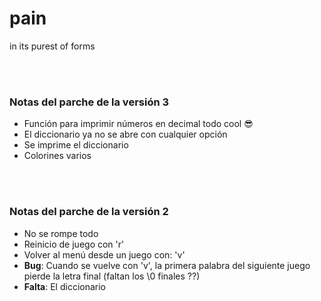 # pain
in its purest of forms

<br></br>

### Notas del parche de la versión 3
* Función para imprimir números en decimal todo cool 😎
* El diccionario ya no se abre con cualquier opción
* Se imprime el diccionario     
* Colorines varios

<br></br>
### Notas del parche de la versión 2
* No se rompe todo
* Reinicio de juego con 'r'
* Volver al menú desde un juego con: 'v'
* **Bug**: Cuando se vuelve con 'v', la primera palabra del siguiente juego pierde la letra final (faltan los \0 finales ??)
* **Falta**: El diccionario

